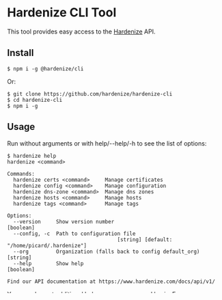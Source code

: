 # Hardenize CLI Tool

This tool provides easy access to the [Hardenize](https://www.hardenize.com) API.

## Install

```shell
$ npm i -g @hardenize/cli
```

Or:

```shell
$ git clone https://github.com/hardenize/hardenize-cli
$ cd hardenize-cli
$ npm i -g
```

## Usage

Run without arguments or with help/--help/-h to see the list of options:

```shell
$ hardenize help
hardenize <command>

Commands:
  hardenize certs <command>     Manage certificates
  hardenize config <command>    Manage configuration
  hardenize dns-zone <command>  Manage dns zones
  hardenize hosts <command>     Manage hosts
  hardenize tags <command>      Manage tags

Options:
  --version     Show version number                                     [boolean]
  --config, -c  Path to configuration file
                                    [string] [default: "/home/picard/.hardenize"]
  --org         Organization (falls back to config default_org)          [string]
  --help        Show help                                               [boolean]

Find our API documentation at https://www.hardenize.com/docs/api/v1/
```

You can also get additional help on a per-command basis. E.g:

```shell
$ hardenize certs help
hardenize certs <command>

Manage certificates

Commands:
  hardenize certs add           Add a certificate. (Reads PEM from stdin)
  hardenize certs get <sha256>  Get a certificate
  hardenize certs ls [host]     List certificates

Options:
  --version     Show version number                                     [boolean]
  --config, -c  Path to configuration file
                                    [string] [default: "/home/picard/.hardenize"]
  --org         Organization (falls back to config default_org)          [string]
  --help        Show help                                               [boolean]
$ hardenize certs add help
hardenize certs add

Add a certificate. (Reads PEM from stdin)

Options:
  --version     Show version number                                     [boolean]
  --config, -c  Path to configuration file
                                    [string] [default: "/home/picard/.hardenize"]
  --org         Organization (falls back to config default_org)          [string]
  --help        Show help                                               [boolean]
  --file, -f    Read cert from disk instead of stdin                     [string]
```

### Configuration

Before you can run most commands, you will need to configure your credentials and
a few other things by running `hardenize config init`

```shell
$ hardenize config init
* API Username: your api username
* API Password: your api password
  Default organization: your default org
Configuration saved
```

Details will be saved to `~/.hardenize` by default. Unless you specify the `--config`
command line option to indicate a different path.

Many commands take an optional "--org" option. If you do not supply that arg, it will
use the configured default org instead, or fail if there is none.

You can override configuration values using environment variables prefixed with `HZ_`.
For example, to override a configuration item named "username", you would set the
environment variable `HZ_USERNAME`

## Development

If you are a core developer of this library (you almost certainly aren't, unless you work for
Hardenize Limited), you should check out [./DEVELOPMENT.md](DEVELOPMENT.md)